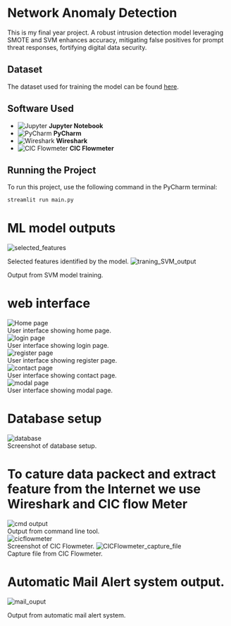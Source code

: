 # Network Anomaly Detection

This is my final year project. A robust intrusion detection model leveraging SMOTE and SVM enhances accuracy, mitigating false positives for prompt threat responses, fortifying digital data security.

## Dataset

The dataset used for training the model can be found [here](https://drive.google.com/file/d/1tM0Cb2nXBSx18gu5obR01byMDqP0B0kE/view?usp=sharing).

## Software Used

- ![Jupyter](https://img.shields.io/badge/IDE-Jupyter-orange) **Jupyter Notebook**
- ![PyCharm](https://img.shields.io/badge/IDE-PyCharm-green) **PyCharm**
- ![Wireshark](https://img.shields.io/badge/Tool-Wireshark-blue) **Wireshark**
- ![CIC Flowmeter](https://img.shields.io/badge/Tool-CIC%20Flowmeter-lightgrey) **CIC Flowmeter**

## Running the Project

To run this project, use the following command in the PyCharm terminal:
```bash
streamlit run main.py
```

# ML model outputs 
![selected_features](https://github.com/Dineshmoorthi27/NETWORK-ANOMALY-DETECTION/assets/105672295/5a7d1b7a-9609-4ecf-844e-da7d42f54632)

 Selected features identified by the model.
![traning_SVM_output](https://github.com/Dineshmoorthi27/NETWORK-ANOMALY-DETECTION/assets/105672295/5d710635-fabe-4640-9d85-2ba061e9d70d)

 Output from SVM model training.



# web interface 
![Home page](https://github.com/Dineshmoorthi27/NETWORK-ANOMALY-DETECTION/assets/105672295/d2acb14a-032f-4434-a3db-d93ffec3c315)
<br />
 User interface showing home page.
 <br />
![login page](https://github.com/Dineshmoorthi27/NETWORK-ANOMALY-DETECTION/assets/105672295/3a298b86-b7a2-41ca-8353-378fc5d13bfc)
<br />
 User interface showing login page.
 <br />
![register page](https://github.com/Dineshmoorthi27/NETWORK-ANOMALY-DETECTION/assets/105672295/aad9372e-6333-4985-a16b-57508c3f2497)
<br />
User interface showing register page.
<br />
![contact page](https://github.com/Dineshmoorthi27/NETWORK-ANOMALY-DETECTION/assets/105672295/6f9c10b0-50d4-4f1b-b77a-e02ec008fdfd)
<br />
 User interface showing contact page.
 <br />
![modal page](https://github.com/Dineshmoorthi27/NETWORK-ANOMALY-DETECTION/assets/105672295/1def6e51-7be2-47ea-8c49-4e945b08336b)
<br />
 User interface showing modal page.
<br />

# Database setup 
![database](https://github.com/Dineshmoorthi27/NETWORK-ANOMALY-DETECTION/assets/105672295/cbe9cde6-a9d8-402b-a703-f9fe9e862ee3)
<br />
Screenshot of database setup.
<br />
# To cature data packect and extract feature from the Internet we use Wireshark and CIC flow Meter
![cmd output](https://github.com/Dineshmoorthi27/NETWORK-ANOMALY-DETECTION/assets/105672295/414b929b-05a8-4a50-a2e6-860c194b71ad)
<br />
Output from command line tool.
<br />
![cicflowmeter](https://github.com/Dineshmoorthi27/NETWORK-ANOMALY-DETECTION/assets/105672295/b7ca8dc8-5366-42da-a204-ba4a5a07704e)
<br />
Screenshot of CIC Flowmeter.
![CICFlowmeter_capture_file ](https://github.com/Dineshmoorthi27/NETWORK-ANOMALY-DETECTION/assets/105672295/6c0c758d-1ff4-470d-a10a-1bff57acc1dd)
<br />
 Capture file from CIC Flowmeter.
 <br />


# Automatic Mail Alert system output.
![mail_ouput](https://github.com/Dineshmoorthi27/NETWORK-ANOMALY-DETECTION/assets/105672295/69e92abe-93e5-4642-bbb7-2cba7e4305a1)

Output from automatic mail alert system.
